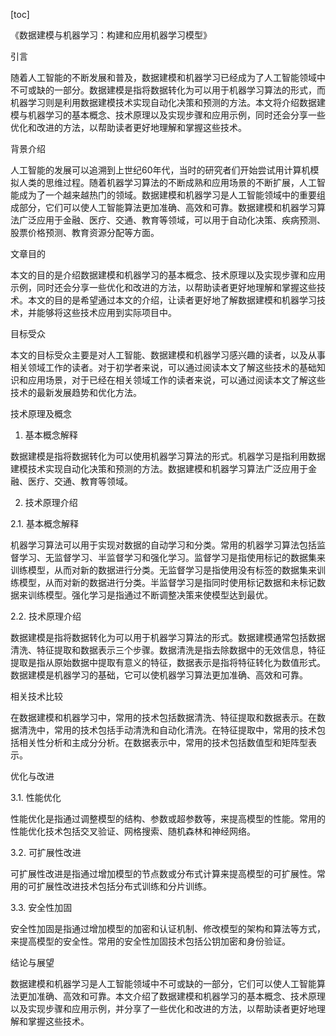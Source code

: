 
[toc]                    
                
                
《数据建模与机器学习：构建和应用机器学习模型》

引言

随着人工智能的不断发展和普及，数据建模和机器学习已经成为了人工智能领域中不可或缺的一部分。数据建模是指将数据转化为可以用于机器学习算法的形式，而机器学习则是利用数据建模技术实现自动化决策和预测的方法。本文将介绍数据建模与机器学习的基本概念、技术原理以及实现步骤和应用示例，同时还会分享一些优化和改进的方法，以帮助读者更好地理解和掌握这些技术。

背景介绍

人工智能的发展可以追溯到上世纪60年代，当时的研究者们开始尝试用计算机模拟人类的思维过程。随着机器学习算法的不断成熟和应用场景的不断扩展，人工智能成为了一个越来越热门的领域。数据建模和机器学习是人工智能领域中的重要组成部分，它们可以使人工智能算法更加准确、高效和可靠。数据建模和机器学习算法广泛应用于金融、医疗、交通、教育等领域，可以用于自动化决策、疾病预测、股票价格预测、教育资源分配等方面。

文章目的

本文的目的是介绍数据建模和机器学习的基本概念、技术原理以及实现步骤和应用示例，同时还会分享一些优化和改进的方法，以帮助读者更好地理解和掌握这些技术。本文的目的是希望通过本文的介绍，让读者更好地了解数据建模和机器学习技术，并能够将这些技术应用到实际项目中。

目标受众

本文的目标受众主要是对人工智能、数据建模和机器学习感兴趣的读者，以及从事相关领域工作的读者。对于初学者来说，可以通过阅读本文了解这些技术的基础知识和应用场景，对于已经在相关领域工作的读者来说，可以通过阅读本文了解这些技术的最新发展趋势和优化方法。

技术原理及概念

1. 基本概念解释

数据建模是指将数据转化为可以使用机器学习算法的形式。机器学习是指利用数据建模技术实现自动化决策和预测的方法。数据建模和机器学习算法广泛应用于金融、医疗、交通、教育等领域。

2. 技术原理介绍

2.1. 基本概念解释

机器学习算法可以用于实现对数据的自动学习和分类。常用的机器学习算法包括监督学习、无监督学习、半监督学习和强化学习。监督学习是指使用标记的数据集来训练模型，从而对新的数据进行分类。无监督学习是指使用没有标签的数据集来训练模型，从而对新的数据进行分类。半监督学习是指同时使用标记数据和未标记数据来训练模型。强化学习是指通过不断调整决策来使模型达到最优。

2.2. 技术原理介绍

数据建模是指将数据转化为可以用于机器学习算法的形式。数据建模通常包括数据清洗、特征提取和数据表示三个步骤。数据清洗是指去除数据中的无效信息，特征提取是指从原始数据中提取有意义的特征，数据表示是指将特征转化为数值形式。数据建模是机器学习的基础，它可以使机器学习算法更加准确、高效和可靠。

相关技术比较

在数据建模和机器学习中，常用的技术包括数据清洗、特征提取和数据表示。在数据清洗中，常用的技术包括手动清洗和自动化清洗。在特征提取中，常用的技术包括相关性分析和主成分分析。在数据表示中，常用的技术包括数值型和矩阵型表示。

优化与改进

3.1. 性能优化

性能优化是指通过调整模型的结构、参数或超参数等，来提高模型的性能。常用的性能优化技术包括交叉验证、网格搜索、随机森林和神经网络。

3.2. 可扩展性改进

可扩展性改进是指通过增加模型的节点数或分布式计算来提高模型的可扩展性。常用的可扩展性改进技术包括分布式训练和分片训练。

3.3. 安全性加固

安全性加固是指通过增加模型的加密和认证机制、修改模型的架构和算法等方式，来提高模型的安全性。常用的安全性加固技术包括公钥加密和身份验证。

结论与展望

数据建模和机器学习是人工智能领域中不可或缺的一部分，它们可以使人工智能算法更加准确、高效和可靠。本文介绍了数据建模和机器学习的基本概念、技术原理以及实现步骤和应用示例，并分享了一些优化和改进的方法，以帮助读者更好地理解和掌握这些技术。

